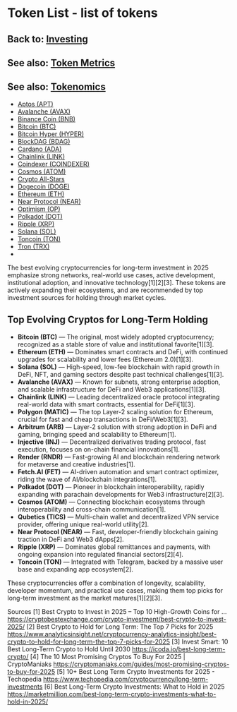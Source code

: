# Token List - list of tokens

## Back to: [Investing](investing)
## See also: [Token Metrics](token_metrics)
## See also: [Tokenomics](tokenomics)

- [Aptos (APT)](token_aptos)
- [Avalanche (AVAX)](token_avalanche)
- [Binance Coin (BNB)](token_binance_coin)
- [Bitcoin (BTC)](token_bitcoin)
- [Bitcoin Hyper (HYPER)](token_bitcoin_hyper)
- [BlockDAG (BDAG)](token_blёckdag)
- [Cardano (ADA)](token_cardano)
- [Chainlink (LINK)](token_chainlink)
- [Coindexer (COINDEXER)]()
- [Cosmos (ATOM)]()
- [Crypto All-Stars]()
- [Dogecoin (DOGE)]()
- [Ethereum (ETH)]()
- [Near Protocol (NEAR)]()
- [Optimism (OP)]()
- [Polkadot (DOT)]()
- [Ripple (XRP)]()
- [Solana (SOL)]()
- [Toncoin (TON)]()
- [Tron (TRX)]()
- 

The best evolving cryptocurrencies for long-term investment in 2025 emphasize strong networks, real-world use cases, active development, institutional adoption, and innovative technology[1][2][3]. These tokens are actively expanding their ecosystems, and are recommended by top investment sources for holding through market cycles.

## Top Evolving Cryptos for Long-Term Holding

- **Bitcoin (BTC)** — The original, most widely adopted cryptocurrency; recognized as a stable store of value and institutional favorite[1][3].
- **Ethereum (ETH)** — Dominates smart contracts and DeFi, with continued upgrades for scalability and lower fees (Ethereum 2.0)[1][3].
- **Solana (SOL)** — High-speed, low-fee blockchain with rapid growth in DeFi, NFT, and gaming sectors despite past technical challenges[1][3].
- **Avalanche (AVAX)** — Known for subnets, strong enterprise adoption, and scalable infrastructure for DeFi and Web3 applications[1][3].
- **Chainlink (LINK)** — Leading decentralized oracle protocol integrating real-world data with smart contracts, essential for DeFi[1][3].
- **Polygon (MATIC)** — The top Layer-2 scaling solution for Ethereum, crucial for fast and cheap transactions in DeFi/Web3[1][3].
- **Arbitrum (ARB)** — Layer-2 solution with strong adoption in DeFi and gaming, bringing speed and scalability to Ethereum[1].
- **Injective (INJ)** — Decentralized derivatives trading protocol, fast execution, focuses on on-chain financial innovations[1].
- **Render (RNDR)** — Fast-growing AI and blockchain rendering network for metaverse and creative industries[1].
- **Fetch.AI (FET)** — AI-driven automation and smart contract optimizer, riding the wave of AI/blockchain integrations[1].
- **Polkadot (DOT)** — Pioneer in blockchain interoperability, rapidly expanding with parachain developments for Web3 infrastructure[2][3].
- **Cosmos (ATOM)** — Connecting blockchain ecosystems through interoperability and cross-chain communication[1].
- **Qubetics (TICS)** — Multi-chain wallet and decentralized VPN service provider, offering unique real-world utility[2].
- **Near Protocol (NEAR)** — Fast, developer-friendly blockchain gaining traction in DeFi and Web3 dApps[2].
- **Ripple (XRP)** — Dominates global remittances and payments, with ongoing expansion into regulated financial sectors[2][4].
- **Toncoin (TON)** — Integrated with Telegram, backed by a massive user base and expanding app ecosystem[2].

These cryptocurrencies offer a combination of longevity, scalability, developer momentum, and practical use cases, making them top picks for long-term investment as the market matures[1][2][3].

Sources
[1] Best Crypto to Invest in 2025 – Top 10 High-Growth Coins for ... https://cryptobestexchange.com/crypto-investment/best-crypto-to-invest-2025/
[2] Best Crypto to Hold for Long Term: The Top 7 Picks for 2025 https://www.analyticsinsight.net/cryptocurrency-analytics-insight/best-crypto-to-hold-for-long-term-the-top-7-picks-for-2025
[3] Invest Smart: 10 Best Long-Term Crypto to Hold Until 2030 https://icoda.io/best-long-term-crypto/
[4] The 10 Most Promising Cryptos To Buy For 2025 | CryptoManiaks https://cryptomaniaks.com/guides/most-promising-cryptos-to-buy-for-2025
[5] 10+ Best Long Term Crypto Investments for 2025 - Techopedia https://www.techopedia.com/cryptocurrency/long-term-investments
[6] Best Long-Term Crypto Investments: What to Hold in 2025 https://marketmillion.com/best-long-term-crypto-investments-what-to-hold-in-2025/


